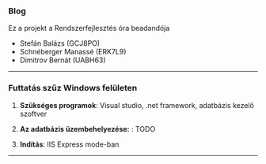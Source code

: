 ### Blog

Ez a projekt a Rendszerfejlesztés óra beadandója

- Stefán Balázs (GCJ8PO)
- Schnéberger Manassé (ERK7L9)
- Dimitrov Bernát (UABH63)

---

### Futtatás szűz Windows felületen

1. **Szükséges programok**: Visual studio, .net framework, adatbázis kezelő szoftver

2. **Az adatbázis üzembehelyezése:** : TODO 
   
3. **Indítás**: IIS Express mode-ban
   
---
